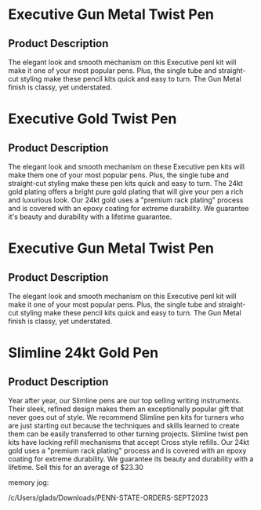 # Executive Gun Metal Twist Pen

## Product Description

The elegant look and smooth mechanism on this Executive penl kit will make it one of your most popular pens. Plus, the single tube and straight-cut styling make these pencil kits quick and easy to turn. The Gun Metal finish is classy, yet understated.

# Executive Gold Twist Pen

## Product Description

The elegant look and smooth mechanism on these Executive pen kits will make them one of your most popular pens. Plus, the single tube and straight-cut styling make these pen kits quick and easy to turn. The 24kt gold plating offers a bright pure gold plating that will give your pen a rich and luxurious look. Our 24kt gold uses a "premium rack plating" process and is covered with an epoxy coating for extreme durability. We guarantee it's beauty and durability with a lifetime guarantee.

# Executive Gun Metal Twist Pen

## Product Description

The elegant look and smooth mechanism on this Executive penl kit will make it one of your most popular pens. Plus, the single tube and straight-cut styling make these pencil kits quick and easy to turn. The Gun Metal finish is classy, yet understated.

# Slimline 24kt Gold Pen

## Product Description

Year after year, our Slimline pens are our top selling writing instruments. Their sleek, refined design makes them an exceptionally popular gift that never goes out of style. We recommend Slimline pen kits for turners who are just starting out because the techniques and skills learned to create them can be easily transferred to other turning projects. Slimline twist pen kits have locking refill mechanisms that accept Cross style refills. Our 24kt gold uses a "premium rack plating" process and is covered with an epoxy coating for extreme durability. We guarantee its beauty and durability with a lifetime.
Sell this for an average of $23.30

memory jog:

/c/Users/glads/Downloads/PENN-STATE-ORDERS-SEPT2023

